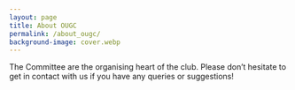 ```yaml
---
layout: page
title: About OUGC
permalink: /about_ougc/
background-image: cover.webp
---
```


The Committee are the organising heart of the club. Please don’t hesitate to get in contact with us if you have any queries or suggestions!